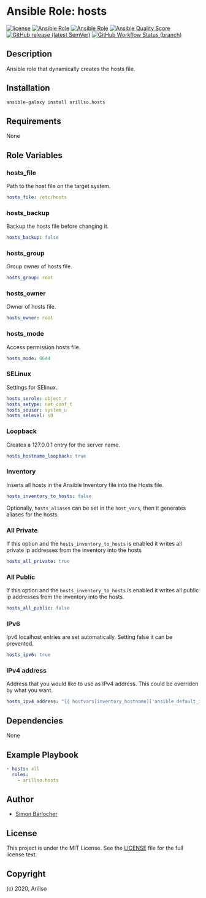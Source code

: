 # Ansible Role: hosts

<!-- markdownlint-disable MD013 -->

[![license](https://img.shields.io/github/license/mashape/apistatus.svg?style=flat-square&logo=https://img.shields.io/npm/v/npm.svg?logo=Open%20Source%20Initiative)](LICENSE) [![Ansible Role](https://img.shields.io/ansible/role/24841?label=role%20name&style=flat-square&logo=ansible)](https://galaxy.ansible.com/arillso/hosts) [![Ansible Role](https://img.shields.io/ansible/role/d/24841.svg?style=flat-square&logo=ansible)](https://galaxy.ansible.com/arillso/hosts) [![Ansible Quality Score](https://img.shields.io/ansible/quality/24841?label=role%20quality&style=flat-square&logo=ansible)](https://galaxy.ansible.com/arillso/hosts) [![GitHub release (latest SemVer)](https://img.shields.io/github/v/release/arillso/ansible.hosts?style=flat-square&logo=github)](https://github.com/arillso/ansible.hosts/releases) [![GitHub Workflow Status (branch)](https://img.shields.io/github/workflow/status/arillso/ansible.hosts/Role%20Tests/master?label=integration%20tests&style=flat-square&logo=github)](https://github.com/arillso/ansible.hosts/actions?query=workflow%3A%22Role+Tests%22)

<!-- markdownlint-enable MD012 -->

## Description

Ansible role that dynamically creates the hosts file.

## Installation

```bash
ansible-galaxy install arillso.hosts
```

## Requirements

None

## Role Variables

### hosts_file

Path to the host file on the target system.

```yml
hosts_file: /etc/hosts
```

### hosts_backup

Backup the hosts file before changing it.

```yml
hosts_backup: false
```

### hosts_group

Group owner of hosts file.

```yml
hosts_group: root
```

### hosts_owner

Owner of hosts file.

```yml
hosts_owner: root
```

### hosts_mode

Access permission hosts file.

```yml
hosts_mode: 0644
```

### SELinux

Settings for SElinux.

```yml
hosts_serole: object_r
hosts_setype: net_conf_t
hosts_seuser: system_u
hosts_selevel: s0
```

### Loopback

Creates a 127.0.0.1 entry for the server name.

```yml
hosts_hostname_loopback: true
```

### Inventory

Inserts all hosts in the Ansible Inventory file into the Hosts file.

```yml
hosts_inventory_to_hosts: false
```

Optionally, `hosts_aliases` can be set in the `host_vars`, then it generates aliases for the hosts.

### All Private

If this option and the `hosts_inventory_to_hosts` is enabled it writes all private ip addresses from the inventory into the hosts

```yml
hosts_all_private: true
```

### All Public

If this option and the `hosts_inventory_to_hosts` is enabled it writes all public ip addresses from the inventory into the hosts.

```yml
hosts_all_public: false
```

### IPv6

Ipv6 localhost entries are set automatically. Setting false it can be prevented.

```yml
hosts_ipv6: true
```

### IPv4 address

Address that you would like to use as IPv4 address. This could be overriden by what you want.

```yml
hosts_ipv4_address: "{{ hostvars[inventory_hostname]['ansible_default_ipv4']['address'] }}"
```

## Dependencies

None

## Example Playbook

```yml
- hosts: all
  roles:
    - arillso.hosts
```

## Author

- [Simon Bärlocher](https://sbaerlocher.ch)

## License

This project is under the MIT License. See the [LICENSE](https://sbaerlo.ch/licence) file for the full license text.

## Copyright

(c) 2020, Arillso
